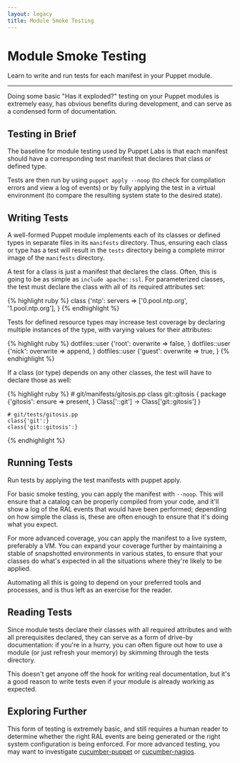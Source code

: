 ```yaml
---
layout: legacy
title: Module Smoke Testing
---
```


Module Smoke Testing
====================

Learn to write and run tests for each manifest in your Puppet module.

* * *

Doing some basic "Has it exploded?" testing on your Puppet modules is extremely easy, has obvious benefits during development, and can serve as a condensed form of documentation.

Testing in Brief
----------------

The baseline for module testing used by Puppet Labs is that each manifest should have a corresponding test manifest that declares that class or defined type. 

Tests are then run by using `puppet apply --noop` (to check for compilation errors and view a log of events) or by fully applying the test in a virtual environment (to compare the resulting system state to the desired state). 

Writing Tests
-------------

A well-formed Puppet module implements each of its classes or defined types in separate files in its `manifests` directory. Thus, ensuring each class or type has a test will result in the `tests` directory being a complete mirror image of the `manifests` directory. 

A test for a class is just a manifest that declares the class. Often, this is going to be as simple as `include apache::ssl`. For parameterized classes, the test must declare the class with all of its required attributes set:

{% highlight ruby %}
    class {'ntp':
      servers => ['0.pool.ntp.org', '1.pool.ntp.org'],
    }
{% endhighlight %}

Tests for defined resource types may increase test coverage by declaring multiple instances of the type, with varying values for their attributes:

{% highlight ruby %}
    dotfiles::user {'root': 
      overwrite => false,
    }
    dotfiles::user {'nick':
      overwrite => append,
    }
    dotfiles::user {'guest':
      overwrite => true,
    }
{% endhighlight %}

If a class (or type) depends on any other classes, the test will have to declare those as well:

{% highlight ruby %}
    # git/manifests/gitosis.pp
    class git::gitosis {
      package {'gitosis':
        ensure => present,
      }
      Class['::git'] -> Class['git::gitosis']
    }
    
    # git/tests/gitosis.pp
    class{'git':}
    class{'git::gitosis':}
{% endhighlight %}

Running Tests
-------------

Run tests by applying the test manifests with puppet apply.

For basic smoke testing, you can apply the manifest with `--noop`. This will ensure that a catalog can be properly compiled from your code, and it'll show a log of the RAL events that would have been performed; depending on how simple the class is, these are often enough to ensure that it's doing what you expect. 

For more advanced coverage, you can apply the manifest to a live system, preferably a VM. You can expand your coverage further by maintaining a stable of snapshotted environments in various states, to ensure that your classes do what's expected in all the situations where they're likely to be applied. 

Automating all this is going to depend on your preferred tools and processes, and is thus left as an exercise for the reader.

Reading Tests
-------------

Since module tests declare their classes with all required attributes and with all prerequisites declared, they can serve as a form of drive-by documentation: if you're in a hurry, you can often figure out how to use a module (or just refresh your memory) by skimming through the tests directory. 

This doesn't get anyone off the hook for writing real documentation, but it's a good reason to write tests even if your module is already working as expected. 

Exploring Further
-----------------

This form of testing is extremely basic, and still requires a human reader to determine whether the right RAL events are being generated or the right system configuration is being enforced. For more advanced testing, you may want to investigate [cucumber-puppet][cukepup] or [cucumber-nagios][cukenag]. 

[cukepup]: https://github.com/nistude/cucumber-puppet
[cukenag]: http://auxesis.github.com/cucumber-nagios/
